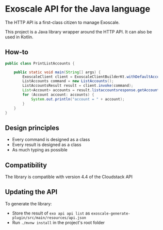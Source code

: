 # Exoscale API for the Java language

The HTTP API is a first-class citizen to manage Exoscale.

This project is a Java library wrapper around the HTTP API.
It can also be used in Kotlin.

## How-to

```java
public class PrintListAccounts {

    public static void main(String[] args) {
        ExoscaleClient client = ExoscaleClientBuilderKt.withDefaultAccount();
        ListAccounts command = new ListAccounts();
        ListAccountsResult result = client.invoke(command);
        List<Account> accounts = result.listaccountsresponse.getAccount();
        for (Account account: accounts) {
            System.out.println("account = " + account);
        }
    }
}
```

## Design principles

* Every command is designed as a class
* Every result is designed as a class
* As much typing as possible

## Compatibility

The library is compatible with version 4.4 of the Cloudstack API

## Updating the API

To generate the library:
 
 * Store the result of `exo api api list` as `exoscale-generate-plugin/src/main/resources/api.json`  
 * Run `./mvnw install` in the project's root folder